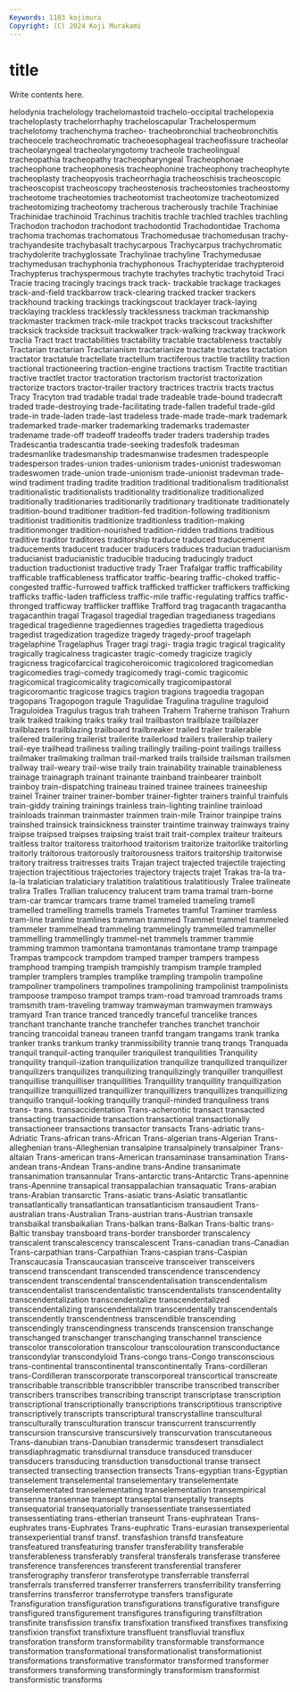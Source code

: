 ```yaml
---
Keywords: 1103 kojimura
Copyright: (C) 2024 Koji Murakami
---
```


# title

Write contents here.



helodynia trachelology trachelomastoid trachelo-occipital trachelopexia tracheloplasty trachelorrhaphy tracheloscapular Trachelospermum trachelotomy
trachenchyma tracheo- tracheobronchial tracheobronchitis tracheocele tracheochromatic tracheoesophageal tracheofissure tracheolar tracheolaryngeal
tracheolaryngotomy tracheole tracheolingual tracheopathia tracheopathy tracheopharyngeal Tracheophonae tracheophone tracheophonesis tracheophonine
tracheophony tracheophyte tracheoplasty tracheopyosis tracheorrhagia tracheoschisis tracheoscopic tracheoscopist tracheoscopy tracheostenosis
tracheostomies tracheostomy tracheotome tracheotomies tracheotomist tracheotomize tracheotomized tracheotomizing tracheotomy tracherous
tracherously trachile Trachiniae Trachinidae trachinoid Trachinus trachitis trachle trachled trachles
trachling Trachodon trachodon trachodont trachodontid Trachodontidae Trachoma trachoma trachomas trachomatous
Trachomedusae trachomedusan trachy- trachyandesite trachybasalt trachycarpous Trachycarpus trachychromatic trachydolerite trachyglossate
Trachylinae trachyline Trachymedusae trachymedusan trachyphonia trachyphonous Trachypteridae trachypteroid Trachypterus trachyspermous
trachyte trachytes trachytic trachytoid Traci Tracie tracing tracingly tracings track
track- trackable trackage trackages track-and-field trackbarrow track-clearing tracked tracker trackers
trackhound tracking trackings trackingscout tracklayer track-laying tracklaying trackless tracklessly tracklessness
trackman trackmanship trackmaster trackmen track-mile trackpot tracks trackscout trackshifter tracksick
trackside tracksuit trackwalker track-walking trackway trackwork traclia Tract tract tractabilities
tractability tractable tractableness tractably Tractarian tractarian Tractarianism tractarianize tractate tractates
tractation tractator tractatule tractellate tractellum tractiferous tractile tractility traction tractional
tractioneering traction-engine tractions tractism Tractite tractitian tractive tractlet tractor tractoration
tractorism tractorist tractorization tractorize tractors tractor-trailer tractory tractrices tractrix tracts
tractus Tracy Tracyton trad tradable tradal trade tradeable trade-bound tradecraft
traded trade-destroying trade-facilitating trade-fallen tradeful trade-gild trade-in trade-laden trade-last tradeless
trade-made trade-mark trademark trademarked trade-marker trademarking trademarks trademaster tradename trade-off
tradeoff tradeoffs trader traders tradership trades Tradescantia tradescantia trade-seeking tradesfolk
tradesman tradesmanlike tradesmanship tradesmanwise tradesmen tradespeople tradesperson trades-union trades-unionism trades-unionist
tradeswoman tradeswomen trade-union trade-unionism trade-unionist tradevman trade-wind tradiment trading tradite
tradition traditional traditionalism traditionalist traditionalistic traditionalists traditionality traditionalize traditionalized traditionally
traditionaries traditionarily traditionary traditionate traditionately tradition-bound traditioner tradition-fed tradition-following traditionism
traditionist traditionitis traditionize traditionless tradition-making traditionmonger tradition-nourished tradition-ridden traditions traditious
traditive traditor traditores traditorship traduce traduced traducement traducements traducent traducer
traducers traduces traducian traducianism traducianist traducianistic traducible traducing traducingly traduct
traduction traductionist traductive trady Traer Trafalgar traffic trafficability trafficable trafficableness
trafficator traffic-bearing traffic-choked traffic-congested traffic-furrowed traffick trafficked trafficker traffickers trafficking
trafficks traffic-laden trafficless traffic-mile traffic-regulating traffics traffic-thronged trafficway trafflicker trafflike
Trafford trag tragacanth tragacantha tragacanthin tragal Tragasol tragedial tragedian tragedianess
tragedians tragedical tragedienne tragediennes tragedies tragedietta tragedious tragedist tragedization tragedize
tragedy tragedy-proof tragelaph tragelaphine Tragelaphus Trager tragi tragi- tragia tragic
tragical tragicality tragically tragicalness tragicaster tragic-comedy tragicize tragicly tragicness tragicofarcical
tragicoheroicomic tragicolored tragicomedian tragicomedies tragi-comedy tragicomedy tragi-comic tragicomic tragicomical tragicomicality
tragicomically tragicomipastoral tragicoromantic tragicose tragics tragion tragions tragoedia tragopan tragopans
Tragopogon tragule Tragulidae Tragulina traguline traguloid Traguloidea Tragulus tragus trah
traheen Trahern Traherne trahison Trahurn traik traiked traiking traiks traiky
trail trailbaston trailblaze trailblazer trailblazers trailblazing trailboard trailbreaker trailed trailer
trailerable trailered trailering trailerist trailerite trailerload trailers trailership trailery trail-eye
trailhead trailiness trailing trailingly trailing-point trailings trailless trailmaker trailmaking trailman
trail-marked trails trailside trailsman trailsmen trailway trail-weary trail-wise traily train
trainability trainable trainableness trainage trainagraph trainant trainante trainband trainbearer trainbolt
trainboy train-dispatching traineau trained trainee trainees traineeship trainel Trainer trainer
trainer-bomber trainer-fighter trainers trainful trainfuls train-giddy training trainings trainless train-lighting
trainline trainload trainloads trainman trainmaster trainmen train-mile Trainor trainpipe trains
trainshed trainsick trainsickness trainster traintime trainway trainways trainy traipse traipsed
traipses traipsing traist trait trait-complex traiteur traiteurs traitless traitor traitoress
traitorhood traitorism traitorize traitorlike traitorling traitorly traitorous traitorously traitorousness traitors
traitorship traitorwise traitory traitress traitresses traits Trajan traject trajected trajectile
trajecting trajection trajectitious trajectories trajectory trajects trajet Trakas tra-la tra-la-la
tralatician tralaticiary tralatition tralatitious tralatitiously Tralee tralineate tralira Tralles Trallian
tralucency tralucent tram trama tramal tram-borne tram-car tramcar tramcars trame
tramel trameled trameling tramell tramelled tramelling tramells tramels Trametes tramful
Traminer tramless tram-line tramline tramlines tramman trammed Trammel trammel trammeled
trammeler trammelhead trammeling trammelingly trammelled trammeller trammelling trammellingly trammel-net trammels
trammer trammie tramming trammon tramontana tramontanas tramontane tramp trampage Trampas
trampcock trampdom tramped tramper trampers trampess tramphood tramping trampish trampishly
trampism trample trampled trampler tramplers tramples tramplike trampling trampolin trampoline
trampoliner trampoliners trampolines trampolining trampolinist trampolinists trampoose tramposo trampot tramps
tram-road tramroad tramroads trams tramsmith tram-traveling tramway tramwayman tramwaymen tramways
tramyard Tran trance tranced trancedly tranceful trancelike trances tranchant tranchante
tranche tranchefer tranches tranchet tranchoir trancing trancoidal traneau traneen tranfd
trangam trangams trank tranka tranker tranks trankum tranky tranmissibility trannie
tranq tranqs Tranquada tranquil tranquil-acting tranquiler tranquilest tranquilities Tranquility tranquility
tranquil-ization tranquilization tranquilize tranquilized tranquilizer tranquilizers tranquilizes tranquilizing tranquilizingly tranquiller
tranquillest tranquillise tranquilliser tranquillities Tranquillity tranquillity tranquillization tranquillize tranquillized tranquillizer
tranquillizers tranquillizes tranquillizing tranquillo tranquil-looking tranquilly tranquil-minded tranquilness trans trans-
trans. transaccidentation Trans-acherontic transact transacted transacting transactinide transaction transactional transactionally
transactioneer transactions transactor transacts Trans-adriatic trans-Adriatic Trans-african trans-African Trans-algerian trans-Algerian
Trans-alleghenian trans-Alleghenian transalpine transalpinely transalpiner Trans-altaian Trans-american trans-American transaminase transamination
Trans-andean trans-Andean Trans-andine trans-Andine transanimate transanimation transannular Trans-antarctic trans-Antarctic Trans-apennine
trans-Apennine transapical transappalachian transaquatic Trans-arabian trans-Arabian transarctic Trans-asiatic trans-Asiatic transatlantic
transatlantically transatlantican transatlanticism transaudient Trans-australian trans-Australian Trans-austrian trans-Austrian transaxle transbaikal
transbaikalian Trans-balkan trans-Balkan Trans-baltic trans-Baltic transbay transboard trans-border transborder transcalency
transcalent transcalescency transcalescent Trans-canadian trans-Canadian Trans-carpathian trans-Carpathian Trans-caspian trans-Caspian Transcaucasia
Transcaucasian transceive transceiver transceivers transcend transcendant transcended transcendence transcendency transcendent
transcendental transcendentalisation transcendentalism transcendentalist transcendentalistic transcendentalists transcendentality transcendentalization transcendentalize transcendentalized
transcendentalizing transcendentalizm transcendentally transcendentals transcendently transcendentness transcendible transcending transcendingly transcendingness
transcends transcension transchange transchanged transchanger transchanging transchannel transcience transcolor transcoloration
transcolour transcolouration transconductance transcondylar transcondyloid Trans-congo trans-Congo transconscious trans-continental transcontinental
transcontinentally Trans-cordilleran trans-Cordilleran transcorporate transcorporeal transcortical transcreate transcribable transcribble transcribbler
transcribe transcribed transcriber transcribers transcribes transcribing transcript transcriptase transcription transcriptional
transcriptionally transcriptions transcriptitious transcriptive transcriptively transcripts transcriptural transcrystalline transcultural transculturally
transculturation transcur transcurrent transcurrently transcursion transcursive transcursively transcurvation transcutaneous Trans-danubian
trans-Danubian transdermic transdesert transdialect transdiaphragmatic transdiurnal transduce transduced transducer transducers
transducing transduction transductional transe transect transected transecting transection transects Trans-egyptian
trans-Egyptian transelement transelemental transelementary transelementate transelementated transelementating transelementation transempirical transenna
transennae transept transeptal transeptally transepts transequatorial transequatorially transessentiate transessentiated transessentiating
trans-etherian transeunt Trans-euphratean Trans-euphrates trans-Euphrates Trans-euphratic Trans-eurasian transexperiental transexperiential transf
transf. transfashion transfd transfeature transfeatured transfeaturing transfer transferability transferable transferableness
transferably transferal transferals transferase transferee transference transferences transferent transferential transferer
transferography transferor transferotype transferrable transferral transferrals transferred transferrer transferrers transferribility
transferring transferrins transferror transferrotype transfers transfigurate Transfiguration transfiguration transfigurations transfigurative
transfigure transfigured transfigurement transfigures transfiguring transfiltration transfinite transfission transfix transfixation
transfixed transfixes transfixing transfixion transfixt transfixture transfluent transfluvial transflux transforation
transform transformability transformable transformance transformation transformational transformationalist transformationist transformations transformative
transformator transformed transformer transformers transforming transformingly transformism transformist transformistic transforms

